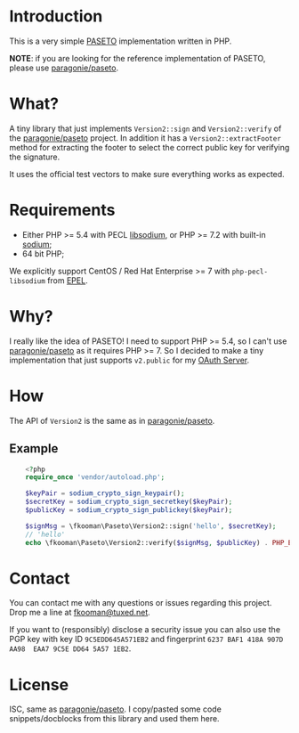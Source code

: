 # Introduction

This is a very simple [PASETO](https://paseto.io/rfc/) implementation written
in PHP.

**NOTE**: if you are looking for the reference implementation of PASETO, please 
use [paragonie/paseto](https://github.com/paragonie/paseto).

# What?

A tiny library that just implements `Version2::sign` and `Version2::verify` of 
the [paragonie/paseto](https://github.com/paragonie/paseto) project. In 
addition it has a `Version2::extractFooter` method for extracting the footer 
to select the correct public key for verifying the signature.

It uses the official test vectors to make sure everything works as expected.

# Requirements

- Either PHP >= 5.4 with PECL 
  [libsodium](https://pecl.php.net/package/libsodium), or PHP >= 7.2 with 
  built-in [sodium](https://secure.php.net/sodium);
- 64 bit PHP;

We explicitly support CentOS / Red Hat Enterprise >= 7 with 
`php-pecl-libsodium` from [EPEL](https://fedoraproject.org/wiki/EPEL).

# Why?

I really like the idea of PASETO! I need to support PHP >= 5.4, so I can't use
[paragonie/paseto](https://github.com/paragonie/paseto) as it requires 
PHP >= 7. So I decided to make a tiny implementation that just supports 
`v2.public` for my 
[OAuth Server](https://git.tuxed.net/fkooman/php-oauth2-server).

# How 

The API of `Version2` is the same as in 
[paragonie/paseto](https://github.com/paragonie/paseto).

## Example 

```php
    <?php
    require_once 'vendor/autoload.php';

    $keyPair = sodium_crypto_sign_keypair();
    $secretKey = sodium_crypto_sign_secretkey($keyPair);
    $publicKey = sodium_crypto_sign_publickey($keyPair);

    $signMsg = \fkooman\Paseto\Version2::sign('hello', $secretKey);
    // 'hello'
    echo \fkooman\Paseto\Version2::verify($signMsg, $publicKey) . PHP_EOL;
```

# Contact

You can contact me with any questions or issues regarding this project. Drop
me a line at [fkooman@tuxed.net](mailto:fkooman@tuxed.net).

If you want to (responsibly) disclose a security issue you can also use the
PGP key with key ID `9C5EDD645A571EB2` and fingerprint
`6237 BAF1 418A 907D AA98  EAA7 9C5E DD64 5A57 1EB2`.

# License 

ISC, same as [paragonie/paseto](https://github.com/paragonie/paseto). I 
copy/pasted some code snippets/docblocks from this library and used them here.
